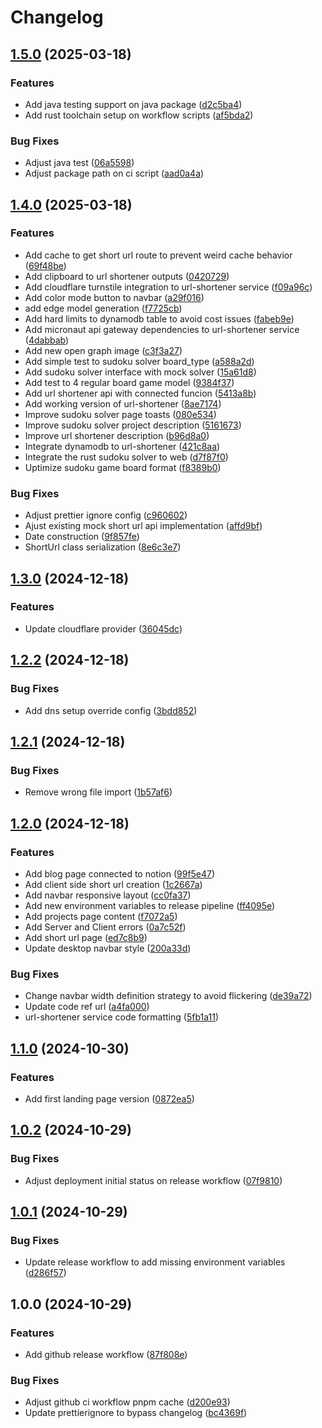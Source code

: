 # Changelog

## [1.5.0](https://github.com/worgho2/worgho2/compare/v1.4.0...v1.5.0) (2025-03-18)


### Features

* Add java testing support on java package ([d2c5ba4](https://github.com/worgho2/worgho2/commit/d2c5ba429c60300bfbed70d6124f49d2e61a50a3))
* Add rust toolchain setup on workflow scripts ([af5bda2](https://github.com/worgho2/worgho2/commit/af5bda20e7609aaaab278be5a42e160daccb9788))


### Bug Fixes

* Adjust java test ([06a5598](https://github.com/worgho2/worgho2/commit/06a55984f5650ab43afa9262c3f6f06863fa7c4e))
* Adjust package path on ci script ([aad0a4a](https://github.com/worgho2/worgho2/commit/aad0a4af2b26bd69a145c33ec15d2aa95b946f3c))

## [1.4.0](https://github.com/worgho2/worgho2/compare/v1.3.0...v1.4.0) (2025-03-18)


### Features

* Add cache to get short url route to prevent weird cache behavior ([69f48be](https://github.com/worgho2/worgho2/commit/69f48bee05f8441a0067bf1d30c249b774389b30))
* Add clipboard to url shortener outputs ([0420729](https://github.com/worgho2/worgho2/commit/0420729c018e252cd2daad6be7531959face9f8a))
* Add cloudflare turnstile integration to url-shortener service ([f09a96c](https://github.com/worgho2/worgho2/commit/f09a96ceb3ecd10026cb28773d2a842e8b28a591))
* Add color mode button to navbar ([a29f016](https://github.com/worgho2/worgho2/commit/a29f0164f2c48654bb9c3475c931810883d98391))
* add edge model generation ([f7725cb](https://github.com/worgho2/worgho2/commit/f7725cb36df1ca0de325658970adbd5428e88a02))
* Add hard limits to dynamodb table to avoid cost issues ([fabeb9e](https://github.com/worgho2/worgho2/commit/fabeb9e610c2cefc16978a99f781d94fd0cf4b14))
* Add micronaut api gateway dependencies to url-shortener service ([4dabbab](https://github.com/worgho2/worgho2/commit/4dabbab2c19773ae0115a62da4681cfb7e746765))
* Add new open graph image ([c3f3a27](https://github.com/worgho2/worgho2/commit/c3f3a27d50d95fc5f779aa6c65a4ac8b316ccaab))
* Add simple test to sudoku solver board_type ([a588a2d](https://github.com/worgho2/worgho2/commit/a588a2d4391547ce97a61b71cee3860bc0474f13))
* Add sudoku solver interface with mock solver ([15a61d8](https://github.com/worgho2/worgho2/commit/15a61d8b4722bced8df1b808736239ba639e1729))
* Add test to 4 regular board game model ([9384f37](https://github.com/worgho2/worgho2/commit/9384f372afaafc2b5ada134e795209f72218473e))
* Add url shortener api with connected funcion ([5413a8b](https://github.com/worgho2/worgho2/commit/5413a8b0f478311c5ff656bab601fdb164dfc6ef))
* Add working version of url-shortener ([8ae7174](https://github.com/worgho2/worgho2/commit/8ae7174e29a8eb274889201b452fbe8e5d169bc0))
* Improve sudoku solver page toasts ([080e534](https://github.com/worgho2/worgho2/commit/080e534c59be25d134e7e17eab0260953697d652))
* Improve sudoku solver project description ([5161673](https://github.com/worgho2/worgho2/commit/51616734495626dd79783d9cfceb3a87f618efba))
* Improve url shortener description ([b96d8a0](https://github.com/worgho2/worgho2/commit/b96d8a023d432a5e3474d153e3fe3890ed8ca56d))
* Integrate dynamodb to url-shortener ([421c8aa](https://github.com/worgho2/worgho2/commit/421c8aa2e3fa2db3b9950389e91031dafe34a272))
* Integrate the rust sudoku solver to web ([d7f87f0](https://github.com/worgho2/worgho2/commit/d7f87f0af435bc572dce79f046359298af88ffdf))
* Uptimize sudoku game board format ([f8389b0](https://github.com/worgho2/worgho2/commit/f8389b0a4290a163288f7066e095f3bf5a570c10))


### Bug Fixes

* Adjust prettier ignore config ([c960602](https://github.com/worgho2/worgho2/commit/c960602af2c07289c07d57f7a40ccfeaf3a703b1))
* Ajust existing mock short url api implementation ([affd9bf](https://github.com/worgho2/worgho2/commit/affd9bf8e2eaee482314e3a6cddbebd45de1dcb1))
* Date construction ([9f857fe](https://github.com/worgho2/worgho2/commit/9f857fe85c5dec6c835ced17afc9b72bf08ab181))
* ShortUrl class serialization ([8e6c3e7](https://github.com/worgho2/worgho2/commit/8e6c3e73f7ed750704e5c24dfa71b670a881c4c3))

## [1.3.0](https://github.com/worgho2/worgho2/compare/v1.2.2...v1.3.0) (2024-12-18)


### Features

* Update cloudflare provider ([36045dc](https://github.com/worgho2/worgho2/commit/36045dcf7d499fac282443fff62c55851e34497d))

## [1.2.2](https://github.com/worgho2/worgho2/compare/v1.2.1...v1.2.2) (2024-12-18)


### Bug Fixes

* Add dns setup override config ([3bdd852](https://github.com/worgho2/worgho2/commit/3bdd852ef1bd7bebb7db3981d01d8e628ba09ebd))

## [1.2.1](https://github.com/worgho2/worgho2/compare/v1.2.0...v1.2.1) (2024-12-18)


### Bug Fixes

* Remove wrong file import ([1b57af6](https://github.com/worgho2/worgho2/commit/1b57af670bab197621441ece23151329c709eaf3))

## [1.2.0](https://github.com/worgho2/worgho2/compare/v1.1.0...v1.2.0) (2024-12-18)


### Features

* Add blog page connected to notion ([99f5e47](https://github.com/worgho2/worgho2/commit/99f5e475bbada624a09a4f151dcdba4bf56eff7f))
* Add client side short url creation ([1c2667a](https://github.com/worgho2/worgho2/commit/1c2667a093ebb9450e8f30c29a17b247b76e9ccd))
* Add navbar responsive layout ([cc0fa37](https://github.com/worgho2/worgho2/commit/cc0fa37033415d6a3d94aacd351429774fbf6d81))
* Add new environment variables to release pipeline ([ff4095e](https://github.com/worgho2/worgho2/commit/ff4095ede691f33ff40e8642a01939f8c2e0cfaf))
* Add projects page content ([f7072a5](https://github.com/worgho2/worgho2/commit/f7072a5f05392b34cb44857dc7f4065a0e96a695))
* Add Server and Client errors ([0a7c52f](https://github.com/worgho2/worgho2/commit/0a7c52fe31b7073094163cc8cac9ec7a27911772))
* Add short url page ([ed7c8b9](https://github.com/worgho2/worgho2/commit/ed7c8b94f5028471e5e847f8ef130bc5e140a6f6))
* Update desktop navbar style ([200a33d](https://github.com/worgho2/worgho2/commit/200a33d260c3b7567463a5dea3cc82b4b3084bb1))


### Bug Fixes

* Change navbar width definition strategy to avoid flickering ([de39a72](https://github.com/worgho2/worgho2/commit/de39a72397f8f95878335a0675112b252deb911e))
* Update code ref url ([a4fa000](https://github.com/worgho2/worgho2/commit/a4fa0008bca7179273f50a55c8a9ef64a880385c))
* url-shortener service code formatting ([5fb1a11](https://github.com/worgho2/worgho2/commit/5fb1a11da0fee9a9881c085255b216feb6a00c93))

## [1.1.0](https://github.com/worgho2/worgho2/compare/v1.0.2...v1.1.0) (2024-10-30)


### Features

* Add first landing page version ([0872ea5](https://github.com/worgho2/worgho2/commit/0872ea58d4f18541cb5ad3374e1c398666a099a9))

## [1.0.2](https://github.com/worgho2/worgho2/compare/v1.0.1...v1.0.2) (2024-10-29)


### Bug Fixes

* Adjust deployment initial status on release workflow ([07f9810](https://github.com/worgho2/worgho2/commit/07f981002bc733d82628b41a53820ed1c35ad74a))

## [1.0.1](https://github.com/worgho2/worgho2/compare/v1.0.0...v1.0.1) (2024-10-29)


### Bug Fixes

* Update release workflow to add missing environment variables ([d286f57](https://github.com/worgho2/worgho2/commit/d286f57eed8757ffe8dd606dfeff7a164bd1f6f8))

## 1.0.0 (2024-10-29)


### Features

* Add github release workflow ([87f808e](https://github.com/worgho2/worgho2/commit/87f808ee09075d778805c05e5c63f4e58f482e26))


### Bug Fixes

* Adjust github ci workflow pnpm cache ([d200e93](https://github.com/worgho2/worgho2/commit/d200e9395b97037eb516e8698bf6b16eb41e9f97))
* Update prettierignore to bypass changelog ([bc4369f](https://github.com/worgho2/worgho2/commit/bc4369fbd3aa61c825dc04d04f462530279017fc))
